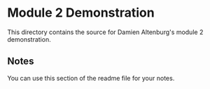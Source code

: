 # Module 2 Demonstration

This directory contains the source for Damien Altenburg's module 2 demonstration.

## Notes

You can use this section of the readme file for your notes.
